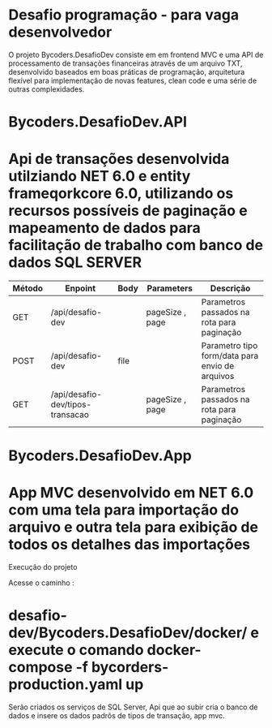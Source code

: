 # Desafio programação - para vaga desenvolvedor

O projeto Bycoders.DesafioDev consiste em em frontend MVC e uma API de processamento de transações financeiras através de um arquivo TXT,
desenvolvido baseados em boas práticas de programação, arquitetura flexível para implementação de novas features, clean code e uma série de outras complexidades.

# Bycoders.DesafioDev.API
# Api de transações desenvolvida utilziando NET 6.0 e entity frameqorkcore 6.0, utilizando os recursos possíveis de paginação e mapeamento de dados para facilitação de trabalho com banco de dados SQL SERVER

| Método  | Enpoint                          | Body | Parameters       | Descrição                                       |
| ------- | ------------------               | -----| ---------------- | ----------------------------------------------- |
| GET     | /api/desafio-dev                 |      |  pageSize , page | Parametros passados na rota para paginação      |
| POST    | /api/desafio-dev                 | file |                  | Parametro tipo form/data para envio de arquivos |
| GET     | /api/desafio-dev/tipos-transacao |      | pageSize , page  | Parametros passados na rota para paginação      |

# Bycoders.DesafioDev.App
# App MVC desenvolvido em NET 6.0 com uma tela para importação do arquivo e outra tela para exibição de todos os detalhes das importações

Execução do projeto

Acesse o caminho :
# desafio-dev/Bycoders.DesafioDev/docker/ e execute o comando docker-compose -f bycorders-production.yaml up

Serão criados os serviços de SQL Server, Api que ao subir cria o banco de dados e insere os dados padrõs de tipos de transação, app mvc.
